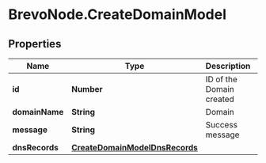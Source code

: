 # BrevoNode.CreateDomainModel

## Properties
Name | Type | Description | Notes
------------ | ------------- | ------------- | -------------
**id** | **Number** | ID of the Domain created | 
**domainName** | **String** | Domain | [optional] 
**message** | **String** | Success message | [optional] 
**dnsRecords** | [**CreateDomainModelDnsRecords**](CreateDomainModelDnsRecords.md) |  | [optional] 


